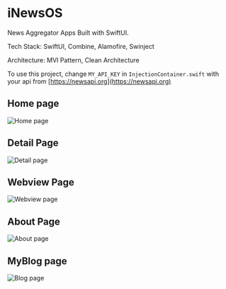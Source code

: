 # iNewsOS

News Aggregator Apps Built with SwiftUI.

Tech Stack: SwiftUI, Combine, Alamofire, Swinject

Architecture: MVI Pattern, Clean Architecture

To use this project, change `MY_API_KEY` in `InjectionContainer.swift` with your api from [https://newsapi.org](https://newsapi.org)

## Home page

![Home page](Screenshots/homepage.png)

## Detail Page

![Detail page](Screenshots/detail.png)

## Webview Page

![Webview page](Screenshots/webview.png)

## About Page

![About page](Screenshots/about.png)

## MyBlog page

![Blog page](Screenshots/myblog.png)
